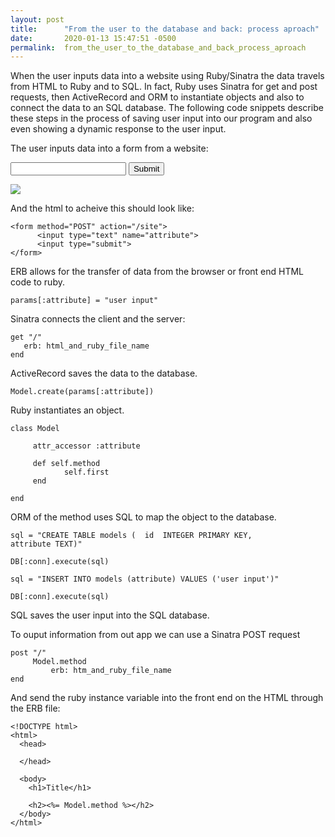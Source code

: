 ```yaml
---
layout: post
title:      "From the user to the database and back: process aproach"
date:       2020-01-13 15:47:51 -0500
permalink:  from_the_user_to_the_database_and_back_process_aproach
---
```


When the user inputs data into a website using Ruby/Sinatra the data travels from HTML to Ruby and to SQL. In fact, Ruby uses Sinatra for get and post requests, then ActiveRecord and ORM to instantiate objects and also to connect the data to an SQL database. The following code snippets describe these steps in the process of saving user input into our program and also even showing a dynamic response to the user input. 

The user inputs data into a form from a website:

<form method="POST" action="/site">
      <input type="text" name="attribute">
      <input type="submit">
</form>

![](https://photos.app.goo.gl/DTjLPuUP3PJJk9Qu9)

And the html to acheive this should look like:

```
<form method="POST" action="/site">
      <input type="text" name="attribute">
      <input type="submit">
</form>
```

ERB allows for the transfer of data from the browser or front end HTML code to ruby.

```
params[:attribute] = "user input"

```

Sinatra connects the client and the server:

```
get "/"
   erb: html_and_ruby_file_name
end
```

ActiveRecord saves the data to the database.

```
Model.create(params[:attribute])
```

Ruby instantiates an object.

```
class Model

     attr_accessor :attribute

     def self.method
            self.first
     end

end
```

ORM of the method uses SQL to map the object to the database.

```
sql = "CREATE TABLE models (  id  INTEGER PRIMARY KEY, 
attribute TEXT)"

DB[:conn].execute(sql)

sql = "INSERT INTO models (attribute) VALUES ('user input')"

DB[:conn].execute(sql)

```

SQL saves the user input into the SQL database.

To ouput information from out app we can use a Sinatra POST request

```
post "/"
     Model.method
		 erb: htm_and_ruby_file_name
end
```

And send the ruby instance variable into the front end on the HTML through the ERB file:

```
<!DOCTYPE html>
<html>
  <head>
   
  </head>

  <body>
    <h1>Title</h1>

    <h2><%= Model.method %></h2>
  </body>
</html>
```



 
